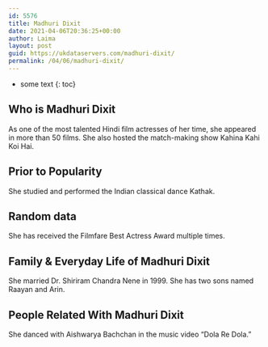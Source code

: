 ```yaml
---
id: 5576
title: Madhuri Dixit
date: 2021-04-06T20:36:25+00:00
author: Laima
layout: post
guid: https://ukdataservers.com/madhuri-dixit/
permalink: /04/06/madhuri-dixit/
---
```


* some text
{: toc}


## Who is Madhuri Dixit
                  
                  
                  
As one of the most talented Hindi film actresses of her time, she appeared in more than 50 films. She also hosted the match-making show Kahina Kahi Koi Hai.
                  
              
            
              
            
                
                
                
## Prior to Popularity
                  
                  
                  
She studied and performed the Indian classical dance Kathak.
                  
              
            
              
            
                
                
                
## Random data
                  
                  
                  
She has received the Filmfare Best Actress Award multiple times.
                  
              
            
              
            
                
                
                
## Family & Everyday Life of Madhuri Dixit
                  
                  
                  
She married Dr. Shiriram Chandra Nene in 1999. She has two sons named Raayan and Arin.
                  
              
            
              
            
                
                
                
## People Related With Madhuri Dixit
                  
                  
                  
She danced with Aishwarya Bachchan in the music video &#8220;Dola Re Dola.&#8221;
                  
              
            
              
            
                
              
            
              
              
            
            
              
            
          
          
          